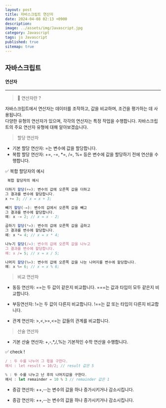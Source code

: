 ```yaml
---
layout: post
title: 자바스크립트 연산자
date: 2024-04-08 02:13 +0900
description: 
image: ../assets/img/Javascript.jpg
category: Javascript
tags: js Javascript
published: true
sitemap: true
---
```

## 자바스크립트



#### 연산자

<hr />

> 🍳 연산자란 ?

자바스크립트에서 연산자는 데이터를 조작하고, 값을 비교하며, 조건을 평가하는 데 사용됩니다.<br>
다양한 유형의 연산자가 있으며, 각각의 연산자는 특정 작업을 수행합니다.
자바스크립트의 주요 연산자 유형에 대해 알아보겠습니다.


> 할당 연산자

* 기본 할당 연산자: =는 변수에 값을 할당합니다.
* 복합 할당 연산자: +=, -=, *=, /=, %= 등은 변수에 값을 할당하기 전에 연산을 수행합니다.


✅ 복합 할당자의 예시
```javascript
 복합 할당자의 예시

더하기 할당(+=): 변수의 값에 오른쪽 값을 더하고
그 결과를 변수에 할당합니다.
x += 3; // x = x + 3;

빼기 할당(-=): 변수의 값에서 오른쪽 값을 빼고
그 결과를 변수에 할당합니다.
예: x -= 2; // x = x - 2;

곱하기 할당(*=): 변수의 값에 오른쪽 값을 곱하고
그 결과를 변수에 할당합니다.
예: x *= 4; // x = x * 4;

나누기 할당(/=): 변수의 값에 오른쪽 값을 나누고
그 결과를 변수에 할당합니다.
예: x /= 5; // x = x / 5;

나머지 할당(%=): 변수의 값에 오른쪽 값을 나눈 나머지를 변수에 할당합니다.
예: x %= 6; // x = x % 6;

```


> 비교 연산자

* 동등 연산자: ==는 두 값이 같은지 비교합니다.
===는 값과 타입이 모두 같은지 비교합니다.

* 부등연산자: !=는 두 값이 다른지 비교합니다.
!==는 값 또는 타입이 다른지 비교합니다.

* 관계 연산자: >,<,>=,<=는 값들의 관계를 비교합니다.


> 산술 연산자

* 기본 산술 연산자: +,-,*,/,%는 기본적인 수학 연산을 수행합니다.

✅ check !
```javascript
/ : 두 수를 나누어 그 몫을 구한다.
예시 : let result = 10/2; // result 값은 5

% : 두 수를 나누고 난 후의 나머지값을 구한다.
예시 : let remainder = 10 % 3 // remainder 값은 1
```

* 증감 연산자: ++,--는 변수의 값을 하나 증가시키거나 감소시킵니다.

* 증감 연산자: ++,--는 변수의 값을 하나 증가시키거나 감소시킵니다.
